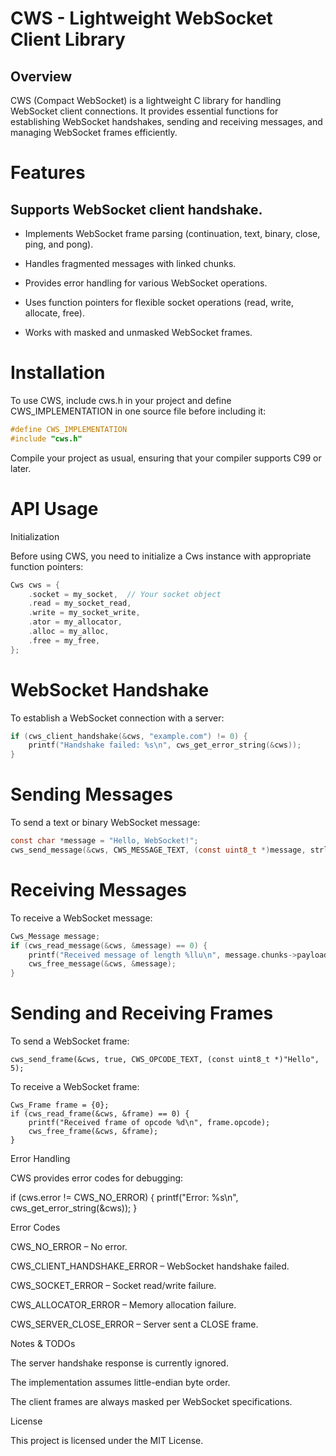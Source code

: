 # CWS - Lightweight WebSocket Client Library

## Overview

CWS (Compact WebSocket) is a lightweight C library for handling WebSocket client connections. It provides essential functions for establishing WebSocket handshakes, sending and receiving messages, and managing WebSocket frames efficiently.

# Features

## Supports WebSocket client handshake.

- Implements WebSocket frame parsing (continuation, text, binary, close, ping, and pong).

- Handles fragmented messages with linked chunks.

- Provides error handling for various WebSocket operations.

- Uses function pointers for flexible socket operations (read, write, allocate, free).

- Works with masked and unmasked WebSocket frames.


# Installation

To use CWS, include cws.h in your project and define CWS_IMPLEMENTATION in one source file before including it:

```c
#define CWS_IMPLEMENTATION
#include "cws.h"
```

Compile your project as usual, ensuring that your compiler supports C99 or later.

# API Usage

Initialization

Before using CWS, you need to initialize a Cws instance with appropriate function pointers:

```c
Cws cws = {
    .socket = my_socket,  // Your socket object
    .read = my_socket_read,
    .write = my_socket_write,
    .ator = my_allocator,
    .alloc = my_alloc,
    .free = my_free,
};
```

# WebSocket Handshake

To establish a WebSocket connection with a server:

```c
if (cws_client_handshake(&cws, "example.com") != 0) {
    printf("Handshake failed: %s\n", cws_get_error_string(&cws));
}
```

# Sending Messages

To send a text or binary WebSocket message:

```c
const char *message = "Hello, WebSocket!";
cws_send_message(&cws, CWS_MESSAGE_TEXT, (const uint8_t *)message, strlen(message), 1024);
```

# Receiving Messages

To receive a WebSocket message:

```c
Cws_Message message;
if (cws_read_message(&cws, &message) == 0) {
    printf("Received message of length %llu\n", message.chunks->payload_len);
    cws_free_message(&cws, &message);
}
```

# Sending and Receiving Frames

To send a WebSocket frame:

```code
cws_send_frame(&cws, true, CWS_OPCODE_TEXT, (const uint8_t *)"Hello", 5);
```

To receive a WebSocket frame:

```code
Cws_Frame frame = {0};
if (cws_read_frame(&cws, &frame) == 0) {
    printf("Received frame of opcode %d\n", frame.opcode);
    cws_free_frame(&cws, &frame);
}
```

Error Handling

CWS provides error codes for debugging:

if (cws.error != CWS_NO_ERROR) {
    printf("Error: %s\n", cws_get_error_string(&cws));
}

Error Codes

CWS_NO_ERROR – No error.

CWS_CLIENT_HANDSHAKE_ERROR – WebSocket handshake failed.

CWS_SOCKET_ERROR – Socket read/write failure.

CWS_ALLOCATOR_ERROR – Memory allocation failure.

CWS_SERVER_CLOSE_ERROR – Server sent a CLOSE frame.


Notes & TODOs

The server handshake response is currently ignored.

The implementation assumes little-endian byte order.

The client frames are always masked per WebSocket specifications.


License

This project is licensed under the MIT License.


